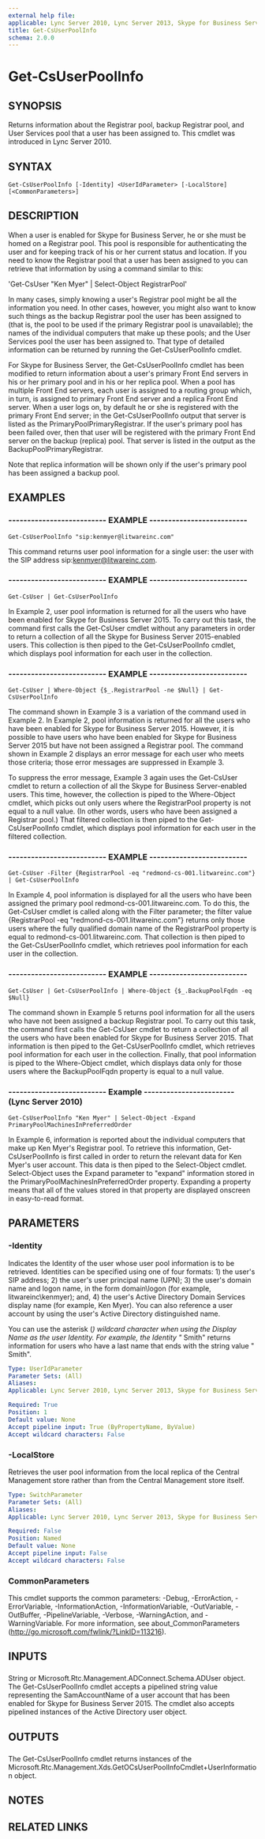 ```yaml
---
external help file: 
applicable: Lync Server 2010, Lync Server 2013, Skype for Business Server 2015
title: Get-CsUserPoolInfo
schema: 2.0.0
---
```


# Get-CsUserPoolInfo

## SYNOPSIS
Returns information about the Registrar pool, backup Registrar pool, and User Services pool that a user has been assigned to.
This cmdlet was introduced in Lync Server 2010.



## SYNTAX

```
Get-CsUserPoolInfo [-Identity] <UserIdParameter> [-LocalStore] [<CommonParameters>]
```

## DESCRIPTION

When a user is enabled for Skype for Business Server, he or she must be homed on a Registrar pool.
This pool is responsible for authenticating the user and for keeping track of his or her current status and location.
If you need to know the Registrar pool that a user has been assigned to you can retrieve that information by using a command similar to this:

'Get-CsUser "Ken Myer" | Select-Object RegistrarPool'

In many cases, simply knowing a user's Registrar pool might be all the information you need.
In other cases, however, you might also want to know such things as the backup Registrar pool the user has been assigned to (that is, the pool to be used if the primary Registrar pool is unavailable); the names of the individual computers that make up these pools; and the User Services pool the user has been assigned to.
That type of detailed information can be returned by running the Get-CsUserPoolInfo cmdlet.

For Skype for Business Server, the Get-CsUserPoolInfo cmdlet has been modified to return information about a user's primary Front End servers in his or her primary pool and in his or her replica pool.
When a pool has multiple Front End servers, each user is assigned to a routing group which, in turn, is assigned to primary Front End server and a replica Front End server.
When a user logs on, by default he or she is registered with the primary Front End server; in the Get-CsUserPoolInfo output that server is listed as the PrimaryPoolPrimaryRegistrar.
If the user's primary pool has been failed over, then that user will be registered with the primary Front End server on the backup (replica) pool.
That server is listed in the output as the BackupPoolPrimaryRegistrar.

Note that replica information will be shown only if the user's primary pool has been assigned a backup pool.


## EXAMPLES


### -------------------------- EXAMPLE -------------------------- 
```
Get-CsUserPoolInfo "sip:kenmyer@litwareinc.com"
```
This command returns user pool information for a single user: the user with the SIP address sip:kenmyer@litwareinc.com.

### -------------------------- EXAMPLE -------------------------- 
```
Get-CsUser | Get-CsUserPoolInfo
```

In Example 2, user pool information is returned for all the users who have been enabled for Skype for Business Server 2015.
To carry out this task, the command first calls the Get-CsUser cmdlet without any parameters in order to return a collection of all the Skype for Business Server 2015-enabled users.
This collection is then piped to the Get-CsUserPoolInfo cmdlet, which displays pool information for each user in the collection.

### -------------------------- EXAMPLE -------------------------- 
```
Get-CsUser | Where-Object {$_.RegistrarPool -ne $Null} | Get-CsUserPoolInfo
```

The command shown in Example 3 is a variation of the command used in Example 2.
In Example 2, pool information is returned for all the users who have been enabled for Skype for Business Server 2015.
However, it is possible to have users who have been enabled for Skype for Business Server 2015 but have not been assigned a Registrar pool.
The command shown in Example 2 displays an error message for each user who meets those criteria; those error messages are suppressed in Example 3.

To suppress the error message, Example 3 again uses the Get-CsUser cmdlet to return a collection of all the Skype for Business Server-enabled users.
This time, however, the collection is piped to the Where-Object cmdlet, which picks out only users where the RegistrarPool property is not equal to a null value.
(In other words, users who have been assigned a Registrar pool.) That filtered collection is then piped to the Get-CsUserPoolInfo cmdlet, which displays pool information for each user in the filtered collection.

### -------------------------- EXAMPLE -------------------------- 
```
Get-CsUser -Filter {RegistrarPool -eq "redmond-cs-001.litwareinc.com"} | Get-CsUserPoolInfo
```

In Example 4, pool information is displayed for all the users who have been assigned the primary pool redmond-cs-001.litwareinc.com.
To do this, the Get-CsUser cmdlet is called along with the Filter parameter; the filter value {RegistrarPool -eq "redmond-cs-001.litwareinc.com"} returns only those users where the fully qualified domain name of the RegistrarPool property is equal to redmond-cs-001.litwareinc.com.
That collection is then piped to the Get-CsUserPoolInfo cmdlet, which retrieves pool information for each user in the collection.


### -------------------------- EXAMPLE -------------------------- 
```
Get-CsUser | Get-CsUserPoolInfo | Where-Object {$_.BackupPoolFqdn -eq $Null}
```

The command shown in Example 5 returns pool information for all the users who have not been assigned a backup Registrar pool.
To carry out this task, the command first calls the Get-CsUser cmdlet to return a collection of all the users who have been enabled for Skype for Business Server 2015.
That information is then piped to the Get-CsUserPoolInfo cmdlet, which retrieves pool information for each user in the collection.
Finally, that pool information is piped to the Where-Object cmdlet, which displays data only for those users where the BackupPoolFqdn property is equal to a null value.

### -------------------------- Example ------------------------ (Lync Server 2010)
```
Get-CsUserPoolInfo "Ken Myer" | Select-Object -Expand PrimaryPoolMachinesInPreferredOrder
```

In Example 6, information is reported about the individual computers that make up Ken Myer's Registrar pool.
To retrieve this information, Get-CsUserPoolInfo is first called in order to return the relevant data for Ken Myer's user account.
This data is then piped to the Select-Object cmdlet.
Select-Object uses the Expand parameter to "expand" information stored in the PrimaryPoolMachinesInPreferredOrder property.
Expanding a property means that all of the values stored in that property are displayed onscreen in easy-to-read format.

## PARAMETERS

### -Identity
Indicates the Identity of the user whose user pool information is to be retrieved.
Identities can be specified using one of four formats: 1) the user's SIP address; 2) the user's user principal name (UPN); 3) the user's domain name and logon name, in the form domain\logon (for example, litwareinc\kenmyer); and, 4) the user's Active Directory Domain Services display name (for example, Ken Myer).
You can also reference a user account by using the user's Active Directory distinguished name.

You can use the asterisk (*) wildcard character when using the Display Name as the user Identity.
For example, the Identity "* Smith" returns information for users who have a last name that ends with the string value " Smith".



```yaml
Type: UserIdParameter
Parameter Sets: (All)
Aliases: 
Applicable: Lync Server 2010, Lync Server 2013, Skype for Business Server 2015

Required: True
Position: 1
Default value: None
Accept pipeline input: True (ByPropertyName, ByValue)
Accept wildcard characters: False
```

### -LocalStore
Retrieves the user pool information from the local replica of the Central Management store rather than from the Central Management store itself.



```yaml
Type: SwitchParameter
Parameter Sets: (All)
Aliases: 
Applicable: Lync Server 2010, Lync Server 2013, Skype for Business Server 2015

Required: False
Position: Named
Default value: None
Accept pipeline input: False
Accept wildcard characters: False
```

### CommonParameters
This cmdlet supports the common parameters: -Debug, -ErrorAction, -ErrorVariable, -InformationAction, -InformationVariable, -OutVariable, -OutBuffer, -PipelineVariable, -Verbose, -WarningAction, and -WarningVariable. For more information, see about_CommonParameters (http://go.microsoft.com/fwlink/?LinkID=113216).

## INPUTS

###  
String or Microsoft.Rtc.Management.ADConnect.Schema.ADUser object.
The Get-CsUserPoolInfo cmdlet accepts a pipelined string value representing the SamAccountName of a user account that has been enabled for Skype for Business Server 2015.
The cmdlet also accepts pipelined instances of the Active Directory user object.

## OUTPUTS

###   
The Get-CsUserPoolInfo cmdlet returns instances of the Microsoft.Rtc.Management.Xds.GetOCsUserPoolInfoCmdlet+UserInformation object.

## NOTES

## RELATED LINKS

